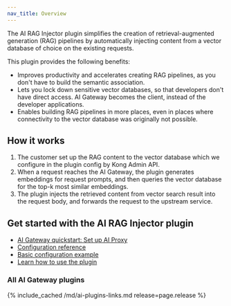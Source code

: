 ```yaml
---
nav_title: Overview
---
```


The AI RAG Injector plugin simplifies the creation of retrieval-augmented generation (RAG) pipelines by automatically injecting content from a vector database of choice on the existing requests.

This plugin provides the following benefits:
* Improves productivity and accelerates creating RAG pipelines, as you don't have to build the semantic association.
* Lets you lock down sensitive vector databases, so that developers don't have direct access. AI Gateway becomes the client, instead of the developer applications.
* Enables building RAG pipelines in more places, even in places where connectivity to the vector database was originally not possible.

## How it works

1. The customer set up the RAG content to the vector database which we configure in the plugin config by Kong Admin API.
2. When a request reaches the AI Gateway, the plugin generates embeddings for request prompts, and then queries the vector database for the top-k most similar embeddings.
3. The plugin injects the retrieved content from vector search result into the request body, and forwards the request to the upstream service.


## Get started with the AI RAG Injector plugin

* [AI Gateway quickstart: Set up AI Proxy](/gateway/latest/get-started/ai-gateway/)
* [Configuration reference](/hub/kong-inc/ai-rag-injector/configuration/)
* [Basic configuration example](/hub/kong-inc/ai-rag-injector/how-to/basic-example/)
* [Learn how to use the plugin](/hub/kong-inc/ai-rag-injector/how-to/)

### All AI Gateway plugins

{% include_cached /md/ai-plugins-links.md release=page.release %}
